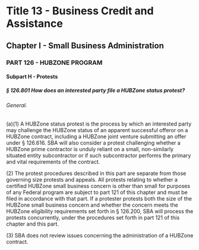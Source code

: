 
# Title 13 - Business Credit and Assistance
## Chapter I - Small Business Administration
### PART 126 - HUBZONE PROGRAM
#### Subpart H - Protests
##### § 126.801 How does an interested party file a HUBZone status protest?
###### General.

(a)(1) A HUBZone status protest is the process by which an interested party may challenge the HUBZone status of an apparent successful offeror on a HUBZone contract, including a HUBZone joint venture submitting an offer under § 126.616. SBA will also consider a protest challenging whether a HUBZone prime contractor is unduly reliant on a small, non-similarly situated entity subcontractor or if such subcontractor performs the primary and vital requirements of the contract.

(2) The protest procedures described in this part are separate from those governing size protests and appeals. All protests relating to whether a certified HUBZone small business concern is other than small for purposes of any Federal program are subject to part 121 of this chapter and must be filed in accordance with that part. If a protester protests both the size of the HUBZone small business concern and whether the concern meets the HUBZone eligibility requirements set forth in § 126.200, SBA will process the protests concurrently, under the procedures set forth in part 121 of this chapter and this part.

(3) SBA does not review issues concerning the administration of a HUBZone contract.
